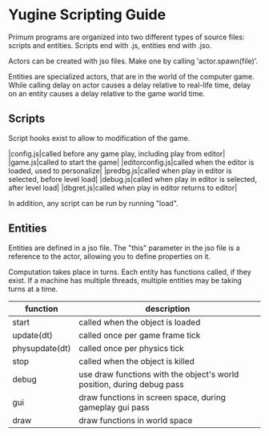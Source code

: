 # Yugine Scripting Guide

Primum programs are organized into two different types of source files: scripts and entities. Scripts end with .js, entities end with .jso.

Actors can be created with jso files. Make one by calling 'actor.spawn(file)'.

Entities are specialized actors, that are in the world of the computer game. While calling delay on actor causes a delay relative to real-life time, delay on an entity causes a delay relative to the game world time.

## Scripts

Script hooks exist to allow to modification of the game.

|config.js|called before any game play, including play from editor|
|game.js|called to start the game|
|editorconfig.js|called when the editor is loaded, used to personalize|
|predbg.js|called when play in editor is selected, before level load|
|debug.js|called when play in editor is selected, after level load|
|dbgret.js|called when play in editor returns to editor|

In addition, any script can be run by running "load".

## Entities

Entities are defined in a jso file. The "this" parameter in the jso file is a reference to the actor, allowing you to define properties on it.

Computation takes place in turns. Each entity has functions called, if they exist. If a machine has multiple threads, multiple entities may be taking turns at a time.

|function|description|
|---|---|
|start|called when the object is loaded|
|update(dt)|called once per game frame tick|
|physupdate(dt)|called once per physics tick|
|stop|called when the object is killed|
|debug|use draw functions with the object's world position, during debug pass|
|gui|draw functions in screen space, during gameplay gui pass|
|draw|draw functions in world space|